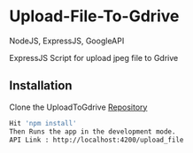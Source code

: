 # Upload-File-To-Gdrive
NodeJS, ExpressJS, GoogleAPI

ExpressJS Script for upload jpeg file to Gdrive

## Installation

Clone the UploadToGdrive [Repository](https://github.com/kmaulik/Upload-File-To-Gdrive.git)

```bash
Hit 'npm install'
Then Runs the app in the development mode.
API Link : http://localhost:4200/upload_file
 ```
